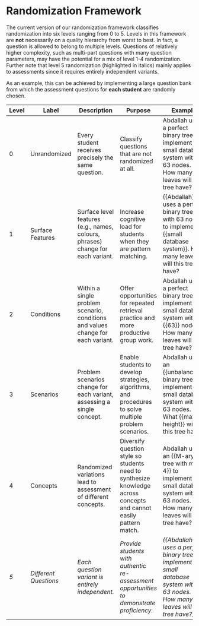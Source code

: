 # Randomization Framework

The current version of our randomization framework classifies randomization into six levels ranging from 0 to 5.
Levels in this framework are **not** necessarily on a quality hierarchy from worst to best.
In fact, a question is allowed to belong to multiple levels. Questions of relatively higher complexity, such as multi-part questions with many question parameters, may have the potential for a mix of level 1-4 randomization. Further note that level 5 randomization (highlighted in italics) mainly applies to assessments since it requires entirely independent variants.

As an example, this can be achieved by implementing a large question bank from which the assessment questions for **each student** are randomly chosen.

| Level | Label                 | Description                                                                      | Purpose                                                                                                            | Example                                                                                                                                  |
|-------|-----------------------|----------------------------------------------------------------------------------|--------------------------------------------------------------------------------------------------------------------|------------------------------------------------------------------------------------------------------------------------------------------|
| 0     | Unrandomized          | Every student receives precisely the same question.                              | Classify questions that are not randomized at all.                                                                 | Abdallah uses a perfect binary tree to implement a small database system with 63 nodes. How many leaves will this tree have?             |
| 1     | Surface Features      | Surface level features (e.g., names, colours, phrases) change for each variant.  | Increase cognitive load for students when they are pattern matching.                                               | {{Abdallah}} uses a perfect binary tree with 63 nodes to implement a {{small database system}}. How many leaves will this tree have?     |
| 2     | Conditions            | Within a single problem scenario, conditions and values change for each variant. | Offer opportunities for repeated retrieval practice and more productive group work.                                | Abdallah uses a perfect binary tree to implement a small database system with {{63}} nodes. How many leaves will this tree have?         |
| 3     | Scenarios             | Problem scenarios change for each variant, assessing a single concept.           | Enable students to develop strategies, algorithms, and procedures to solve multiple problem scenarios.             | Abdallah uses an {{unbalanced}} binary tree to implement a small database system with 63 nodes. What {{max height}} will this tree have? |
| 4     | Concepts              | Randomized variations lead to assessment of different concepts.                  | Diversify question style so students need to synthesize knowledge across concepts and cannot easily pattern match. | Abdallah uses an {{M-ary tree with $m=4$}} to implement a small database system with 63 nodes. How many leaves will this tree have?      |
| *5*   | *Different Questions* | *Each question variant is entirely independent.*                                 | *Provide students with authentic re-assessment opportunities to demonstrate proficiency.*                          | *{{Abdallah uses a perfect binary tree to implement a small database system with 63 nodes. How many leaves will this tree have?}}*       |
